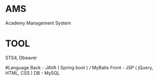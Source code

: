 # AMS
Academy Management System

# TOOL
STS4, Dbeaver

#Language
Back - JAVA ( Spring boot ) / MyBatis
Front - JSP ( jQuery, HTML, CSS ) 
DB - MySQL

